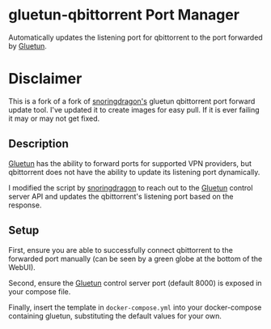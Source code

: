 # gluetun-qbittorrent Port Manager
Automatically updates the listening port for qbittorrent to the port forwarded by [Gluetun](https://github.com/qdm12/gluetun/).

# Disclaimer
This is a fork of a fork of [snoringdragon's](https://github.com/SnoringDragon) gluetun qbittorrent port forward update tool. I've updated it to create images for easy pull. If it is ever failing it may or may not get fixed.

## Description
[Gluetun](https://github.com/qdm12/gluetun/) has the ability to forward ports for supported VPN providers, but qbittorrent does not have the ability to update its listening port dynamically.

I modified the script by [snoringdragon](https://github.com/SnoringDragon)  to reach out to the [Gluetun](https://github.com/qdm12/gluetun/) control server API and updates the qbittorrent's listening port based on the response.

## Setup
First, ensure you are able to successfully connect qbittorrent to the forwarded port manually (can be seen by a green globe at the bottom of the WebUI).

Second, ensure the [Gluetun](https://github.com/qdm12/gluetun/) control server port (default 8000) is exposed in your compose file.

Finally, insert the template in `docker-compose.yml` into your docker-compose containing gluetun, substituting the default values for your own.
